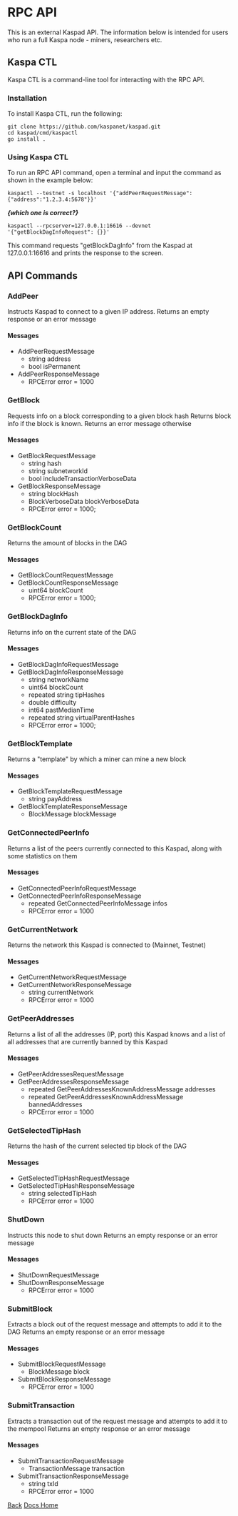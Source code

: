 # RPC API

This is an external Kaspad API. The information below is intended for users who run a full Kaspa node - miners, researchers etc.

## Kaspa CTL

Kaspa CTL is a command-line tool for interacting with the RPC API.

### Installation

To install Kaspa CTL, run the following:

```
git clone https://github.com/kaspanet/kaspad.git  
cd kaspad/cmd/kaspactl  
go install .
```

### Using Kaspa CTL

To run an RPC API command, open a terminal and input the command as shown in the example below:

```
kaspactl --testnet -s localhost '{"addPeerRequestMessage":{"address":"1.2.3.4:5678"}}'
```

***{which one is correct?}***

```
kaspactl --rpcserver=127.0.0.1:16616 --devnet '{"getBlockDagInfoRequest": {}}' 
```

This command requests "getBlockDagInfo" from the Kaspad at 127.0.0.1:16616 and prints the response to the screen.

## API Commands

### AddPeer

Instructs Kaspad to connect to a given IP address. Returns an empty response or an error message

#### Messages
* AddPeerRequestMessage
    * string address
    * bool isPermanent
* AddPeerResponseMessage
    * RPCError error = 1000

### GetBlock

Requests info on a block corresponding to a given block hash Returns block info if the block is known. Returns an error message otherwise

#### Messages

* GetBlockRequestMessage
    * string hash
    * string subnetworkId
    * bool includeTransactionVerboseData
* GetBlockResponseMessage
    * string blockHash
    * BlockVerboseData blockVerboseData
    * RPCError error = 1000;

### GetBlockCount

Returns the amount of blocks in the DAG

#### Messages

* GetBlockCountRequestMessage
* GetBlockCountResponseMessage
    * uint64 blockCount
    * RPCError error = 1000;

### GetBlockDagInfo

Returns info on the current state of the DAG

#### Messages

* GetBlockDagInfoRequestMessage
* GetBlockDagInfoResponseMessage
    * string networkName
    * uint64 blockCount
    * repeated string tipHashes
    * double difficulty
    * int64 pastMedianTime
    * repeated string virtualParentHashes
    * RPCError error = 1000;

### GetBlockTemplate

Returns a "template" by which a miner can mine a new block

#### Messages

* GetBlockTemplateRequestMessage
    * string payAddress
* GetBlockTemplateResponseMessage
    * BlockMessage blockMessage

### GetConnectedPeerInfo

Returns a list of the peers currently connected to this Kaspad, along with some statistics on them

#### Messages

* GetConnectedPeerInfoRequestMessage
* GetConnectedPeerInfoResponseMessage
    * repeated GetConnectedPeerInfoMessage infos
    * RPCError error = 1000

### GetCurrentNetwork

Returns the network this Kaspad is connected to (Mainnet, Testnet)

#### Messages

* GetCurrentNetworkRequestMessage
* GetCurrentNetworkResponseMessage
    * string currentNetwork
    * RPCError error = 1000

### GetPeerAddresses

Returns a list of all the addresses (IP, port) this Kaspad knows and a list of all addresses that are currently banned by this Kaspad

#### Messages

* GetPeerAddressesRequestMessage
* GetPeerAddressesResponseMessage
    * repeated GetPeerAddressesKnownAddressMessage addresses
    * repeated GetPeerAddressesKnownAddressMessage bannedAddresses
    * RPCError error = 1000

### GetSelectedTipHash

Returns the hash of the current selected tip block of the DAG

#### Messages

* GetSelectedTipHashRequestMessage
* GetSelectedTipHashResponseMessage
    * string selectedTipHash
    * RPCError error = 1000

### ShutDown

Instructs this node to shut down
Returns an empty response or an error message

#### Messages

* ShutDownRequestMessage
* ShutDownResponseMessage
    * RPCError error = 1000

### SubmitBlock

Extracts a block out of the request message and attempts to add it to the DAG
Returns an empty response or an error message

#### Messages

* SubmitBlockRequestMessage 
    * BlockMessage block
* SubmitBlockResponseMessage 
    * RPCError error = 1000

### SubmitTransaction

Extracts a transaction out of the request message and attempts to add it to the mempool Returns an empty response or an error message

#### Messages

* SubmitTransactionRequestMessage
    * TransactionMessage transaction
* SubmitTransactionResponseMessage
    * string txId
    * RPCError error = 1000

[Back](../../Reference/README.md)
[Docs Home](../../../docs/README.md)
